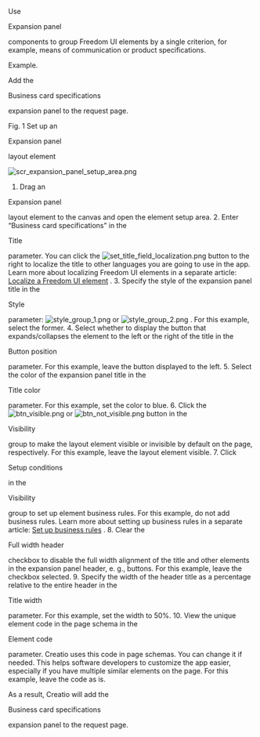 


 Use
 
 Expansion panel
 
 components to group Freedom UI elements by a single criterion, for example, means of communication or product specifications.
 





 Example.
 
 Add the
 
 Business card specifications
 
 expansion panel to the request page.
 





 Fig. 1 Set up an
 
 Expansion panel
 
 layout element
 

![scr_expansion_panel_setup_area.png](/docs/sites/en/files/images/NoCodePlatform/element_setup_examples/scr_expansion_panel_setup_area.png)


1. Drag an
 
 Expansion panel
 
 layout element to the canvas and open the element setup area.
2. Enter “Business card specifications” in the
 
 Title
 
 parameter. You can click the
 ![set_title_field_localization.png](/docs/sites/en/files/images/NoCodePlatform/element_setup_examples/set_title_field_localization.png)
 button to the right to localize the title to other languages you are going to use in the app. Learn more about localizing Freedom UI elements in a separate article:
 [Localize a Freedom UI element](https://academy.creatio.com/documents?id=2441) 
 .
3. Specify the style of the expansion panel title in the
 
 Style
 
 parameter:
 ![style_group_1.png](/docs/sites/en/files/images/NoCodePlatform/element_setup_examples/style_group_1.png)
 or
 ![style_group_2.png](/docs/sites/en/files/images/NoCodePlatform/element_setup_examples/style_group_2.png)
 . For this example, select the former.
4. Select whether to display the button that expands/collapses the element to the left or the right of the title in the
 
 Button position
 
 parameter. For this example, leave the button displayed to the left.
5. Select the color of the expansion panel title in the
 
 Title color
 
 parameter. For this example, set the color to blue.
6. Click the
 ![btn_visible.png](/docs/sites/en/files/images/NoCodePlatform/element_setup_examples/btn_visible.png)
 or
 ![btn_not_visible.png](/docs/sites/en/files/images/NoCodePlatform/element_setup_examples/btn_not_visible.png)
 button in the
 
 Visibility
 
 group to make the layout element visible or invisible by default on the page, respectively. For this example, leave the layout element visible.
7. Click
 
 Setup conditions
 
 in the
 
 Visibility
 
 group to set up element business rules. For this example, do not add business rules. Learn more about setting up business rules in a separate article:
 [Set up business rules](https://academy.creatio.com/documents?id=2409) 
 .
8. Clear the
 
 Full width header
 
 checkbox to disable the full width alignment of the title and other elements in the expansion panel header, e. g., buttons. For this example, leave the checkbox selected.
9. Specify the width of the header title as a percentage relative to the entire header in the
 
 Title width
 
 parameter. For this example, set the width to 50%.
10. View the unique element code in the page schema in the
 
 Element code
 
 parameter. Creatio uses this code in page schemas. You can change it if needed. This helps software developers to customize the app easier, especially if you have multiple similar elements on the page. For this example, leave the code as is.



 As a result, Creatio will add the
 
 Business card specifications
 
 expansion panel to the request page.
 




